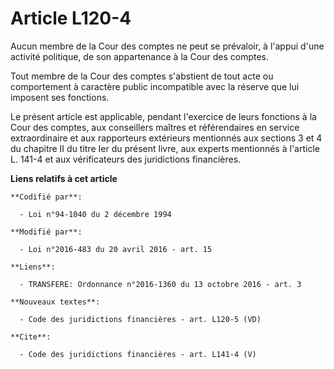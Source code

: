 # Article L120-4

Aucun membre de la Cour des comptes ne peut se prévaloir, à l'appui d'une activité politique, de son appartenance à la Cour
des comptes. 

Tout membre de la Cour des comptes s'abstient de tout acte ou comportement à caractère public incompatible avec la réserve
que lui imposent ses fonctions. 

Le présent article est applicable, pendant l'exercice de leurs fonctions à la Cour des comptes, aux conseillers maîtres et
référendaires en service extraordinaire et aux rapporteurs extérieurs mentionnés aux sections 3 et 4 du chapitre II du titre
Ier du présent livre, aux experts mentionnés à l'article L. 141-4 et aux vérificateurs des juridictions financières.

**Liens relatifs à cet article**

	**Codifié par**:

	  - Loi n°94-1040 du 2 décembre 1994

	**Modifié par**:

	  - Loi n°2016-483 du 20 avril 2016 - art. 15

	**Liens**:

	  - TRANSFERE: Ordonnance n°2016-1360 du 13 octobre 2016 - art. 3

	**Nouveaux textes**:

	  - Code des juridictions financières - art. L120-5 (VD)

	**Cite**:

	  - Code des juridictions financières - art. L141-4 (V)
